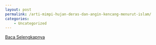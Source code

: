 ```yaml
---
layout: post
permalink: /arti-mimpi-hujan-deras-dan-angin-kencang-menurut-islam/
categories:
    - Uncategorized
---
```


[Baca Selengkapnya](/05)